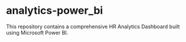 # analytics-power_bi
This repository contains a comprehensive HR Analytics Dashboard built using Microsoft Power BI.
